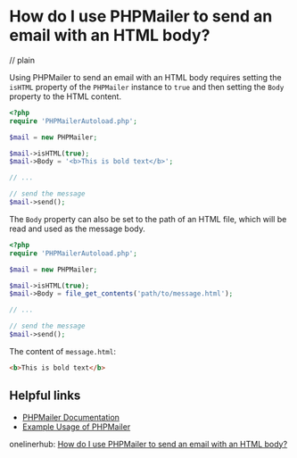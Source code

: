 # How do I use PHPMailer to send an email with an HTML body?
// plain

Using PHPMailer to send an email with an HTML body requires setting the `isHTML` property of the `PHPMailer` instance to `true` and then setting the `Body` property to the HTML content.

```php
<?php
require 'PHPMailerAutoload.php';

$mail = new PHPMailer;

$mail->isHTML(true);
$mail->Body = '<b>This is bold text</b>';

// ...

// send the message
$mail->send();
```

The `Body` property can also be set to the path of an HTML file, which will be read and used as the message body.

```php
<?php
require 'PHPMailerAutoload.php';

$mail = new PHPMailer;

$mail->isHTML(true);
$mail->Body = file_get_contents('path/to/message.html');

// ...

// send the message
$mail->send();
```

The content of `message.html`:

```html
<b>This is bold text</b>
```

## Helpful links
- [PHPMailer Documentation](https://github.com/PHPMailer/PHPMailer/wiki)
- [Example Usage of PHPMailer](https://github.com/PHPMailer/PHPMailer/blob/master/examples/mail.phps)

onelinerhub: [How do I use PHPMailer to send an email with an HTML body?](https://onelinerhub.com/phpmailer/how-do-i-use-phpmailer-to-send-an-email-with-an-html-body)